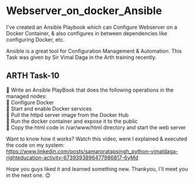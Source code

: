 # Webserver_on_docker_Ansible

 I've created an Ansible Playbook which can Configure Webserver on a Docker Container, & also configures in between dependencies like configuring Docker, etc.

Ansible is a great tool for Configuration Management & Automation. This Task was given by Sir Vimal Daga in the Arth training recently.

## ARTH Task-10
🔰 Write an Ansible PlayBook that does the following operations in the managed nodes:\
🔹 Configure Docker\
🔹 Start and enable Docker services\
🔹 Pull the httpd server image from the Docker Hub\
🔹 Run the docker container and expose it to the public\
🔹 Copy the html code in /var/www/html directory and start the web server

Want to know how it works? Watch this video, were I explained & executed the code on my system:
https://www.linkedin.com/posts/samarpratapsingh_python-vimaldaga-righteducation-activity-6739393896477986817-6yMd

Hope you guys liked it and learned something new. Thankyou, I'll meet you in the next one. 😊
